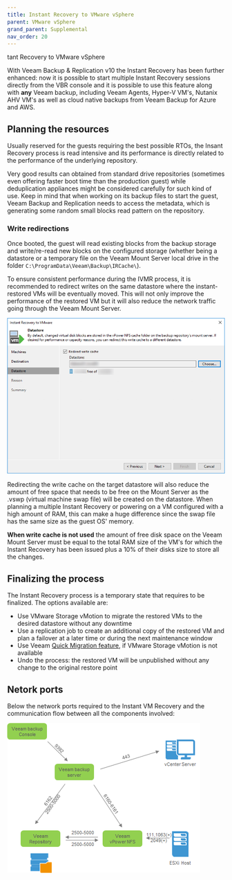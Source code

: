 ```yaml
---
title: Instant Recovery to VMware vSphere
parent: VMware vSphere
grand_parent: Supplemental
nav_order: 20
---
```

tant Recovery to VMware vSphere

With Veeam Backup & Replication v10 the Instant Recovery has been further enhanced: now it is possible to start multiple Instant Recovery sessions directly from the VBR console and it is possible to use this feature along with **any** Veeam backup, including Veeam Agents, Hyper-V VM's, Nutanix AHV VM's as well as cloud native backups from Veeam Backup for Azure and AWS.

## Planning the resources

Usually reserved for the guests requiring the best possible RTOs, the Insant Recovery process is read intensive and its performance is directly related to the performance of the underlying repository.

Very good results can obtained from standard drive repositories (sometimes even offering faster boot time than the production guest) while deduplication appliances might be considered carefully for such kind of use. Keep in mind that when working on its backup files to start the guest, Veeam Backup and Replication needs to access the metadata, which is generating some random small blocks read pattern on the repository.

### Write redirections

Once booted, the guest will read existing blocks from the backup storage and write/re-read new blocks on the configured storage (whether being a datastore or a temporary file on the Veeam Mount Server local drive in the folder `C:\ProgramData\Veeam\Backup\IRCache\`).

To ensure consistent performance during the IVMR process, it is recommended to redirect writes on the same datastore where the instant-restored VMs will be eventually moved. This will not only improve the performance of the restored VM but it will also reduce the network traffic going through the Veeam Mount Server.

![write redirection](./media/ivmr_write-redirection.png)

Redirecting the write cache on the target datastore will also reduce the amount of free space that needs to be free on the Mount Server as the .vswp (virtual machine swap file) will be created on the datastore. When planning a multiple Instant Recovery or powering on a VM configured with a high amount of RAM, this can make a huge difference since the swap file has the same size as the guest OS' memory.

**When write cache is not used** the amount of free disk space on the Veeam Mount Server must be equal to the total RAM size of the VM's for which the Instant Recovery has been issued plus a 10% of their disks size to store all the changes.

## Finalizing the process

The Instant Recovery process is a temporary state that requires to be finalized. The options available are:

- Use VMware Storage vMotion to migrate the restored VMs to the desired datastore without any downtime
- Use a replication job to create an additional copy of the restored VM and plan a failover at a later time or during the next maintenance window
- Use Veeam [Quick Migration feature](https://helpcenter.veeam.com/docs/backup/vsphere/quick_migration.html), if VMware Storage vMotion is not available
- Undo the process: the restored VM will be unpublished without any change to the original restore point

## Netork ports

Below the network ports required to the Instant VM Recovery and the communication flow between all the components involved:

![network ports](./media/ivmr_vpowernfs_ports.png)
